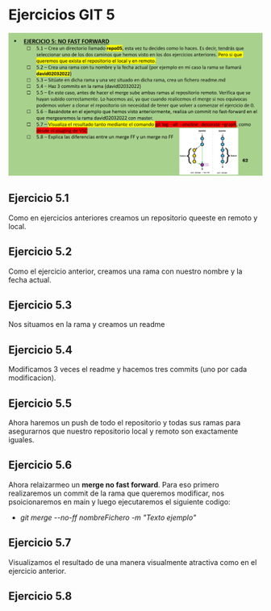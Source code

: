 # Ejercicios GIT 5

![Enunciado 5](../Enunciados/Enunciado_GIT_5.png)

## Ejercicio 5.1

Como en ejercicios anteriores creamos un repositorio queeste en remoto y local.

## Ejercicio 5.2

Como el ejercicio anterior, creamos una rama con nuestro nombre y la fecha actual.

## Ejercicio 5.3

Nos situamos en la rama y creamos un readme

## Ejercicio 5.4

Modificamos 3 veces el readme y hacemos tres commits (uno por cada modificacion).

## Ejercicio 5.5

Ahora haremos un push de todo el repositorio y todas sus ramas para asegurarnos que nuestro repositorio local y remoto son exactamente iguales.

## Ejercicio 5.6

Ahora relaizarmeo un **merge no fast forward**. Para eso primero realizaremos un commit de la rama que queremos modificar, nos psoicionaremos en main y luego ejecutaremos el siguiente codigo:

- *git merge --no-ff nombreFichero -m "Texto ejemplo"*

## Ejercicio 5.7

Visualizamos el resultado de una manera visualmente atractiva como en el ejercicio anterior.

## Ejercicio 5.8

